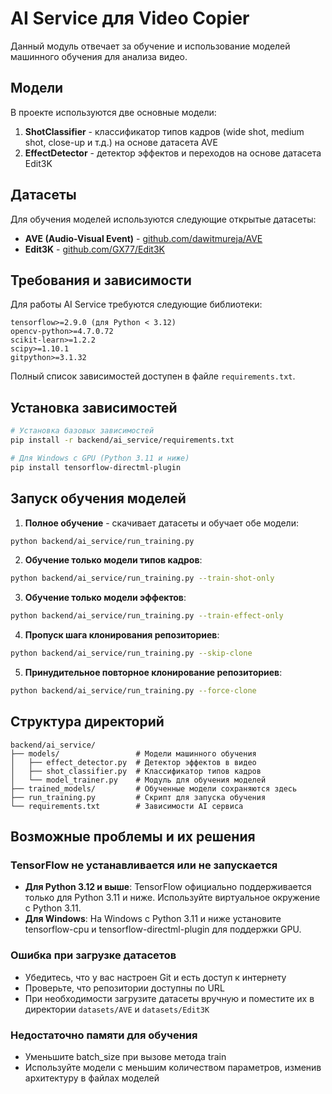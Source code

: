 # AI Service для Video Copier

Данный модуль отвечает за обучение и использование моделей машинного обучения для анализа видео.

## Модели

В проекте используются две основные модели:

1. **ShotClassifier** - классификатор типов кадров (wide shot, medium shot, close-up и т.д.) на основе датасета AVE
2. **EffectDetector** - детектор эффектов и переходов на основе датасета Edit3K

## Датасеты

Для обучения моделей используются следующие открытые датасеты:

- **AVE (Audio-Visual Event)** - [github.com/dawitmureja/AVE](https://github.com/dawitmureja/AVE)
- **Edit3K** - [github.com/GX77/Edit3K](https://github.com/GX77/Edit3K)

## Требования и зависимости

Для работы AI Service требуются следующие библиотеки:

```
tensorflow>=2.9.0 (для Python < 3.12)
opencv-python>=4.7.0.72
scikit-learn>=1.2.2
scipy>=1.10.1
gitpython>=3.1.32
```

Полный список зависимостей доступен в файле `requirements.txt`.

## Установка зависимостей

```bash
# Установка базовых зависимостей
pip install -r backend/ai_service/requirements.txt

# Для Windows с GPU (Python 3.11 и ниже)
pip install tensorflow-directml-plugin
```

## Запуск обучения моделей

1. **Полное обучение** - скачивает датасеты и обучает обе модели:

```bash
python backend/ai_service/run_training.py
```

2. **Обучение только модели типов кадров**:

```bash
python backend/ai_service/run_training.py --train-shot-only
```

3. **Обучение только модели эффектов**:

```bash
python backend/ai_service/run_training.py --train-effect-only
```

4. **Пропуск шага клонирования репозиториев**:

```bash
python backend/ai_service/run_training.py --skip-clone
```

5. **Принудительное повторное клонирование репозиториев**:

```bash
python backend/ai_service/run_training.py --force-clone
```

## Структура директорий

```
backend/ai_service/
├── models/                 # Модели машинного обучения
│   ├── effect_detector.py  # Детектор эффектов в видео
│   ├── shot_classifier.py  # Классификатор типов кадров
│   └── model_trainer.py    # Модуль для обучения моделей
├── trained_models/         # Обученные модели сохраняются здесь
├── run_training.py         # Скрипт для запуска обучения
└── requirements.txt        # Зависимости AI сервиса
```

## Возможные проблемы и их решения

### TensorFlow не устанавливается или не запускается

- **Для Python 3.12 и выше**: TensorFlow официально поддерживается только для Python 3.11 и ниже. Используйте виртуальное окружение с Python 3.11.
- **Для Windows**: На Windows с Python 3.11 и ниже установите tensorflow-cpu и tensorflow-directml-plugin для поддержки GPU.

### Ошибка при загрузке датасетов

- Убедитесь, что у вас настроен Git и есть доступ к интернету
- Проверьте, что репозитории доступны по URL
- При необходимости загрузите датасеты вручную и поместите их в директории `datasets/AVE` и `datasets/Edit3K`

### Недостаточно памяти для обучения

- Уменьшите batch_size при вызове метода train
- Используйте модели с меньшим количеством параметров, изменив архитектуру в файлах моделей 